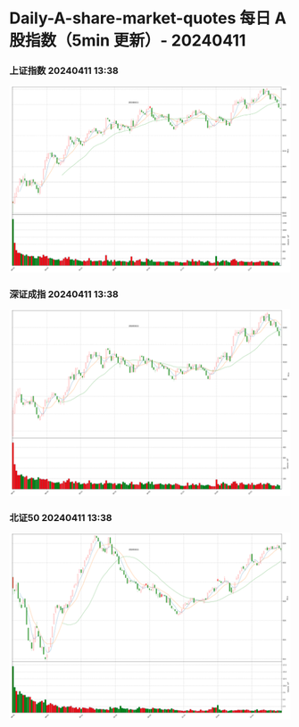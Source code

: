 
# Daily-A-share-market-quotes 每日 A 股指数（5min 更新）- 20240411

### 上证指数 20240411 13:38
![](./fig/2024/4/20240411-sh000001.png)

### 深证成指 20240411 13:38
![](./fig/2024/4/20240411-sz399001.png)

### 北证50 20240411 13:38
![](./fig/2024/4/20240411-bj899050.png)
